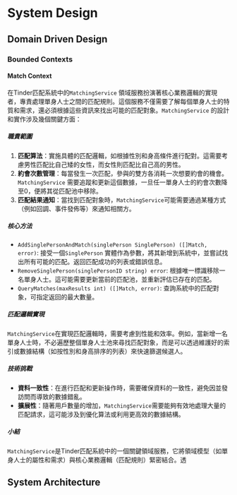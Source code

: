 # System Design

## Domain Driven Design

### Bounded Contexts

#### Match Context

在Tinder匹配系統中的`MatchingService`
領域服務扮演著核心業務邏輯的實現者，專責處理單身人士之間的匹配規則。這個服務不僅需要了解每個單身人士的特質和需求，還必須根據這些資訊來找出可能的匹配對象。`MatchingService`
的設計和實作涉及幾個關鍵方面：

##### 職責範圍

1. **匹配算法**：實施具體的匹配邏輯，如根據性別和身高條件進行配對。這需要考慮男性匹配比自己矮的女性，而女性則匹配比自己高的男性。
2. **約會次數管理**：每當發生一次匹配，參與的雙方各消耗一次想要約會的機會。`MatchingService`
   需要追蹤和更新這個數據，一旦任一單身人士的約會次數降至0，便將其從匹配池中移除。
3. **匹配結果通知**：當找到匹配對象時，`MatchingService`可能需要通過某種方式（例如回調、事件發佈等）來通知相關方。

##### 核心方法

- `AddSinglePersonAndMatch(singlePerson SinglePerson) ([]Match, error)`: 接受一個`SinglePerson`
  實體作為參數，將其新增到系統中，並嘗試找出所有可能的匹配。返回匹配成功的列表或錯誤信息。
- `RemoveSinglePerson(singlePersonID string) error`: 根據唯一標識移除一名單身人士。這可能需要更新當前的匹配池，並重新評估已存在的匹配。
- `QueryMatches(maxResults int) ([]Match, error)`: 查詢系統中的匹配對象，可指定返回的最大數量。

##### 匹配邏輯實現

`MatchingService`在實現匹配邏輯時，需要考慮到性能和效率。例如，當新增一名單身人士時，不必遍歷整個單身人士池來尋找匹配對象，而是可以透過維護好的索引或數據結構（如按性別和身高排序的列表）來快速篩選候選人。

##### 技術挑戰

- **資料一致性**：在進行匹配和更新操作時，需要確保資料的一致性，避免因並發訪問而導致的數據錯亂。
- **擴展性**：隨著用戶數量的增加，`MatchingService`需要能夠有效地處理大量的匹配請求，這可能涉及到優化算法或利用更高效的數據結構。

##### 小結

`MatchingService`是Tinder匹配系統中的一個關鍵領域服務，它將領域模型（如單身人士的屬性和需求）與核心業務邏輯（匹配規則）緊密結合。透

## System Architecture

